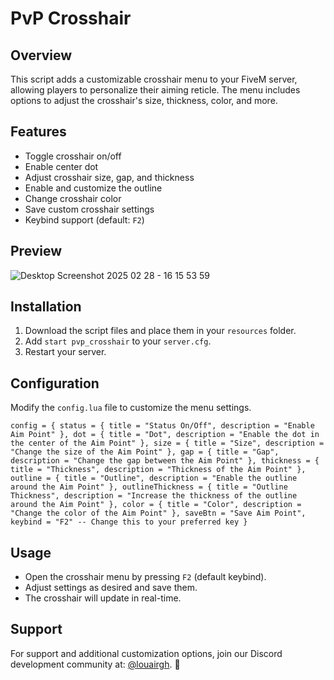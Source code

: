 # PvP Crosshair

## Overview
This script adds a customizable crosshair menu to your FiveM server, allowing players to personalize their aiming reticle. 
The menu includes options to adjust the crosshair's size, thickness, color, and more.

## Features
- Toggle crosshair on/off
- Enable center dot
- Adjust crosshair size, gap, and thickness
- Enable and customize the outline
- Change crosshair color
- Save custom crosshair settings
- Keybind support (default: `F2`)

## Preview

![Desktop Screenshot 2025 02 28 - 16 15 53 59](https://github.com/user-attachments/assets/52f65ddf-c103-4264-9e23-9d2b9b4d46a0)

## Installation
1. Download the script files and place them in your `resources` folder.
2. Add `start pvp_crosshair` to your `server.cfg`.
3. Restart your server.

## Configuration
Modify the `config.lua` file to customize the menu settings.

`config = {
  status = {
    title = "Status On/Off",
    description = "Enable Aim Point"
  },
  dot = {
    title = "Dot",
    description = "Enable the dot in the center of the Aim Point"
  },
  size = {
    title = "Size",
    description = "Change the size of the Aim Point"
  },
  gap = {
    title = "Gap",
    description = "Change the gap between the Aim Point"
  },
  thickness = {
    title = "Thickness",
    description = "Thickness of the Aim Point"
  },
  outline = {
    title = "Outline",
    description = "Enable the outline around the Aim Point"
  },
  outlineThickness = {
    title = "Outline Thickness",
    description = "Increase the thickness of the outline around the Aim Point"
  },
  color = {
    title = "Color",
    description = "Change the color of the Aim Point"
  },
  saveBtn = "Save Aim Point",
  keybind = "F2" -- Change this to your preferred key
}`

## Usage
- Open the crosshair menu by pressing `F2` (default keybind).
- Adjust settings as desired and save them.
- The crosshair will update in real-time.

## Support
For support and additional customization options, join our Discord development community at:
[@louairgh](https://discord.gg/pWFauqPYwS). 🚀
